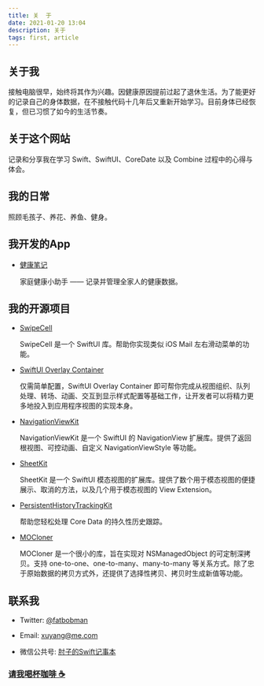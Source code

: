 ```yaml
---
title: 关  于
date: 2021-01-20 13:04
description: 关于
tags: first, article
---
```

## 关于我

接触电脑很早，始终将其作为兴趣。因健康原因提前过起了退休生活。为了能更好的记录自己的身体数据，在不接触代码十几年后又重新开始学习。目前身体已经恢复，但已习惯了如今的生活节奏。

## 关于这个网站

记录和分享我在学习 Swift、SwiftUI、CoreDate 以及 Combine 过程中的心得与体会。

## 我的日常

照顾毛孩子、养花、养鱼、健身。

## 我开发的App

* [健康笔记](https://www.fatbobman.com/healthnotes/)

  家庭健康小助手 —— 记录并管理全家人的健康数据。

## 我的开源项目

* [SwipeCell](https://github.com/fatbobman/SwipeCell)

  SwipeCell 是一个 SwiftUI 库。帮助你实现类似 iOS Mail 左右滑动菜单的功能。

* [SwiftUI Overlay Container](https://github.com/fatbobman/SwiftUIOverlayContainer)

  仅需简单配置，SwiftUI Overlay Container 即可帮你完成从视图组织、队列处理、转场、动画、交互到显示样式配置等基础工作，让开发者可以将精力更多地投入到应用程序视图的实现本身。

* [NavigationViewKit](https://github.com/fatbobman/NavigationViewKit)

  NavigationViewKit 是一个 SwiftUI 的 NavigationView 扩展库。提供了返回根视图、可控动画、自定义 NavigationViewStyle 等功能。

* [SheetKit](https://github.com/fatbobman/SheetKit)

  SheetKit 是一个 SwiftUI 模态视图的扩展库。提供了数个用于模态视图的便捷展示、取消的方法，以及几个用于模态视图的 View Extension。

* [PersistentHistoryTrackingKit](https://github.com/fatbobman/PersistentHistoryTrackingKit)

  帮助您轻松处理 Core Data 的持久性历史跟踪。

* [MOCloner](https://github.com/fatbobman/MOCloner)

  MOCloner 是一个很小的库，旨在实现对 NSManagedObject 的可定制深拷贝。支持 one-to-one、one-to-many、many-to-many 等关系方式。除了忠于原始数据的拷贝方式外，还提供了选择性拷贝、拷贝时生成新值等功能。

## 联系我

* Twitter: [@fatbobman](https://twitter.com/fatbobman/)

* Email: [xuyang@me.com](mailto:xuyang@me.com)

* 微信公共号: [肘子的Swift记事本](/support/)

### [请我喝杯咖啡 ☕️](/support/)

